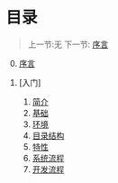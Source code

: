 # 目录

   > 上一节:无
   > 下一节: [序言](<0.md>)

   0. [序言](0.md)

   1. [入门]
      1. [简介](1.1.md)
      2. [基础](1.2.md)
      3. [环境](1.3.md)
      4. [目录结构](1.4.md)
      5. [特性](1.5.md)
      6. [系统流程](1.6.md)
      7. [开发流程](1.7.md)